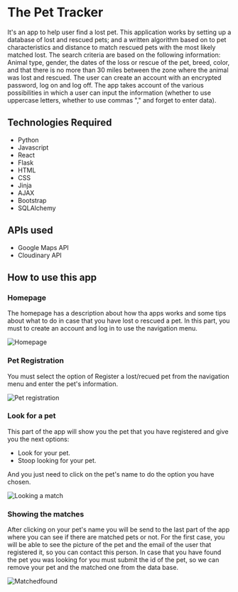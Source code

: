# The Pet Tracker
It's an app to help user find a lost pet. This application works by setting up a database of lost and rescued pets; and a written algorithm based on to pet characteristics and distance to match rescued pets with the most likely matched lost. The search criteria are based on the following information: Animal type, gender, the dates of the loss or rescue of the pet, breed, color, and that there is no more than 30 miles between the zone where the animal was lost and rescued. The user can create an account with an encrypted password, log on and log off. The app takes account of the various possibilities in which a user can input the information (whether to use uppercase letters, whether to use commas "," and forget to enter data).


## Technologies Required

- Python
-  Javascript
-  React
-  Flask
-  HTML
-  CSS
-  Jinja
-  AJAX
-  Bootstrap
-  SQLAlchemy

## APIs used

- Google Maps API
- Cloudinary API
 

## How to use this app

### Homepage

The homepage has a description about how tha apps works and some tips about what to do in case that you have lost o rescued a pet.
In this part, you must to create an account and log in to use the navigation menu.

![Homepage](https://user-images.githubusercontent.com/80706744/178648646-32f5139d-b299-4e0d-986f-7348ea50f371.PNG)



### Pet Registration

You must select the option of Register a lost/recued pet from the navigation menu and enter the pet's information.

![Pet registration](https://user-images.githubusercontent.com/80706744/178648775-231ae0ed-0ef3-4fd5-b18c-49893c1b67ae.PNG)


### Look for a pet

This part of the app will show you the pet that you have registered and give you the next options:
- Look for your pet.
- Stoop looking for your pet.

And you just need to click on the pet's name to do the option you have chosen.

![Looking a match](https://user-images.githubusercontent.com/80706744/178648847-15fd1528-2e70-467c-b675-b4eb0c769746.PNG)



### Showing the matches

After clicking on your pet's name you will be send to the last part of the app where you can see if there are matched pets or not. For the first case, you will be able to see the picture of the pet and the email of the user that registered it, so you can contact this person.
In case that you have found the pet you was looking for you must submit the id of the pet, so  we can remove your pet and the matched one from the data base.

![Matchedfound](https://user-images.githubusercontent.com/80706744/178649524-31df24cb-97a6-4833-b582-e649d793586e.PNG)
